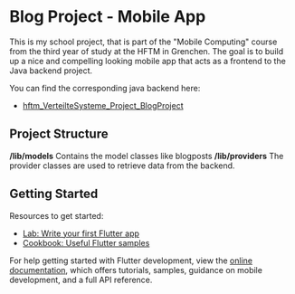 # Blog Project - Mobile App
This is my school project, that is part of the "Mobile Computing" course from the third year of study at the HFTM in Grenchen.
The goal is to build up a nice and compelling looking mobile app that acts as a frontend to the Java backend project.

You can find the corresponding java backend here:
- [hftm_VerteilteSysteme_Project_BlogProject
](https://github.com/TukaWarrior/hftm_VerteilteSysteme_Project_BlogProject)


## Project Structure
**/lib/models** Contains the model classes like blogposts
**/lib/providers** The provider classes are used to retrieve data from the backend.
## Getting Started


Resources to get started:

- [Lab: Write your first Flutter app](https://docs.flutter.dev/get-started/codelab)
- [Cookbook: Useful Flutter samples](https://docs.flutter.dev/cookbook)

For help getting started with Flutter development, view the
[online documentation](https://docs.flutter.dev/), which offers tutorials,
samples, guidance on mobile development, and a full API reference.
